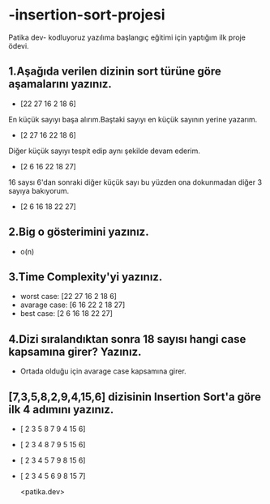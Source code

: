 # -insertion-sort-projesi
Patika dev- kodluyoruz yazılıma başlangıç eğitimi için yaptığım ilk proje ödevi.
## 1.Aşağıda verilen dizinin sort türüne göre aşamalarını yazınız.
* [22 27 16 2 18 6]

En küçük sayıyı başa alırım.Baştaki sayıyı en küçük sayının yerine yazarım.
* [2 27 16 22 18 6]

Diğer küçük sayıyı tespit edip aynı şekilde devam ederim.
* [2 6 16 22 18 27]

16 saysı 6'dan sonraki diğer küçük sayı bu yüzden ona dokunmadan diğer 3 sayıya bakıyorum.
* [2 6 16 18 22 27]

## 2.Big o gösterimini yazınız.
* o(n)

## 3.Time Complexity'yi yazınız.
* worst case: [22 27 16 2 18 6]
* avarage case: [6 16 22 2 18 27]
* best case: [2 6 16 18 22 27]

## 4.Dizi sıralandıktan sonra 18 sayısı hangi case kapsamına girer? Yazınız.
* Ortada olduğu için avarage case kapsamına girer.

## [7,3,5,8,2,9,4,15,6] dizisinin Insertion Sort'a göre ilk 4 adımını yazınız.
* [ 2 3 5 8 7 9 4 15 6]
* [ 2 3 4 8 7 9 5 15 6]
* [ 2 3 4 5 7 9 8 15 6]
* [ 2 3 4 5 6 9 8 15 7]

  <patika.dev>
